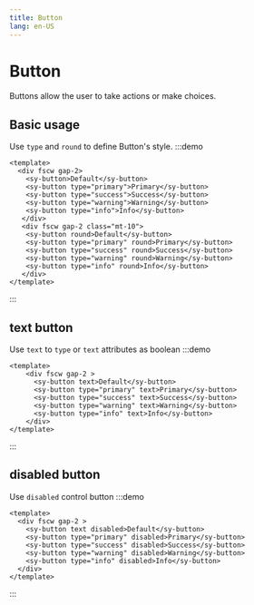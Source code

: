 ```yaml
---
title: Button
lang: en-US
---
```


# Button <update-badge/>

Buttons allow the user to take actions or make choices.

## Basic usage

Use `type` and `round` to define Button's style.
:::demo
```vue
<template>
  <div fscw gap-2>
    <sy-button>Default</sy-button>
    <sy-button type="primary">Primary</sy-button>
    <sy-button type="success">Success</sy-button>
    <sy-button type="warning">Warning</sy-button>
    <sy-button type="info">Info</sy-button>
   </div>
   <div fscw gap-2 class="mt-10">
    <sy-button round>Default</sy-button>
    <sy-button type="primary" round>Primary</sy-button>
    <sy-button type="success" round>Success</sy-button>
    <sy-button type="warning" round>Warning</sy-button>
    <sy-button type="info" round>Info</sy-button>
   </div>
</template>
```
:::

## text button

Use `text` to `type` or `text` attributes as boolean
:::demo
```vue
<template>
    <div fscw gap-2 >
      <sy-button text>Default</sy-button>
      <sy-button type="primary" text>Primary</sy-button>
      <sy-button type="success" text>Success</sy-button>
      <sy-button type="warning" text>Warning</sy-button>
      <sy-button type="info" text>Info</sy-button>
    </div>
</template>
```
:::

## disabled button

Use `disabled` control button
:::demo
```vue
<template>
  <div fscw gap-2 >
    <sy-button text disabled>Default</sy-button>
    <sy-button type="primary" disabled>Primary</sy-button>
    <sy-button type="success" disabled>Success</sy-button>
    <sy-button type="warning" disabled>Warning</sy-button>
    <sy-button type="info" disabled>Info</sy-button>
  </div>
</template>
```
:::